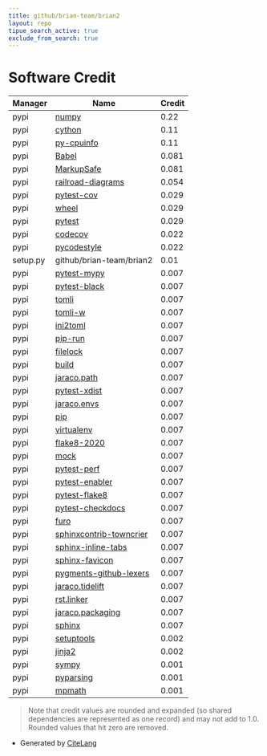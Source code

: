 ```yaml
---
title: github/brian-team/brian2
layout: repo
tipue_search_active: true
exclude_from_search: true
---
```

# Software Credit

|Manager|Name|Credit|
|-------|----|------|
|pypi|[numpy](https://www.numpy.org)|0.22|
|pypi|[cython](http://cython.org/)|0.11|
|pypi|[py-cpuinfo](https://github.com/workhorsy/py-cpuinfo)|0.11|
|pypi|[Babel](http://babel.pocoo.org/)|0.081|
|pypi|[MarkupSafe](https://palletsprojects.com/p/markupsafe/)|0.081|
|pypi|[railroad-diagrams](https://github.com/tabatkins/railroad-diagrams)|0.054|
|pypi|[pytest-cov](https://pypi.org/project/pytest-cov)|0.029|
|pypi|[wheel](https://pypi.org/project/wheel)|0.029|
|pypi|[pytest](https://pypi.org/project/pytest)|0.029|
|pypi|[codecov](https://pypi.org/project/codecov)|0.022|
|pypi|[pycodestyle](https://pypi.org/project/pycodestyle)|0.022|
|setup.py|github/brian-team/brian2|0.01|
|pypi|[pytest-mypy](https://github.com/dbader/pytest-mypy)|0.007|
|pypi|[pytest-black](https://pypi.org/project/pytest-black)|0.007|
|pypi|[tomli](https://pypi.org/project/tomli)|0.007|
|pypi|[tomli-w](https://pypi.org/project/tomli-w)|0.007|
|pypi|[ini2toml](https://pypi.org/project/ini2toml)|0.007|
|pypi|[pip-run](https://pypi.org/project/pip-run)|0.007|
|pypi|[filelock](https://pypi.org/project/filelock)|0.007|
|pypi|[build](https://pypi.org/project/build)|0.007|
|pypi|[jaraco.path](https://pypi.org/project/jaraco.path)|0.007|
|pypi|[pytest-xdist](https://pypi.org/project/pytest-xdist)|0.007|
|pypi|[jaraco.envs](https://pypi.org/project/jaraco.envs)|0.007|
|pypi|[pip](https://pypi.org/project/pip)|0.007|
|pypi|[virtualenv](https://pypi.org/project/virtualenv)|0.007|
|pypi|[flake8-2020](https://pypi.org/project/flake8-2020)|0.007|
|pypi|[mock](https://pypi.org/project/mock)|0.007|
|pypi|[pytest-perf](https://pypi.org/project/pytest-perf)|0.007|
|pypi|[pytest-enabler](https://pypi.org/project/pytest-enabler)|0.007|
|pypi|[pytest-flake8](https://pypi.org/project/pytest-flake8)|0.007|
|pypi|[pytest-checkdocs](https://pypi.org/project/pytest-checkdocs)|0.007|
|pypi|[furo](https://pypi.org/project/furo)|0.007|
|pypi|[sphinxcontrib-towncrier](https://pypi.org/project/sphinxcontrib-towncrier)|0.007|
|pypi|[sphinx-inline-tabs](https://pypi.org/project/sphinx-inline-tabs)|0.007|
|pypi|[sphinx-favicon](https://pypi.org/project/sphinx-favicon)|0.007|
|pypi|[pygments-github-lexers](https://pypi.org/project/pygments-github-lexers)|0.007|
|pypi|[jaraco.tidelift](https://pypi.org/project/jaraco.tidelift)|0.007|
|pypi|[rst.linker](https://pypi.org/project/rst.linker)|0.007|
|pypi|[jaraco.packaging](https://pypi.org/project/jaraco.packaging)|0.007|
|pypi|[sphinx](https://pypi.org/project/sphinx)|0.007|
|pypi|[setuptools](https://github.com/pypa/setuptools)|0.002|
|pypi|[jinja2](https://palletsprojects.com/p/jinja/)|0.002|
|pypi|[sympy](https://sympy.org)|0.001|
|pypi|[pyparsing](https://pypi.org/project/pyparsing)|0.001|
|pypi|[mpmath](http://mpmath.org/)|0.001|


> Note that credit values are rounded and expanded (so shared dependencies are represented as one record) and may not add to 1.0. Rounded values that hit zero are removed.


- Generated by [CiteLang](https://github.com/vsoch/citelang)
